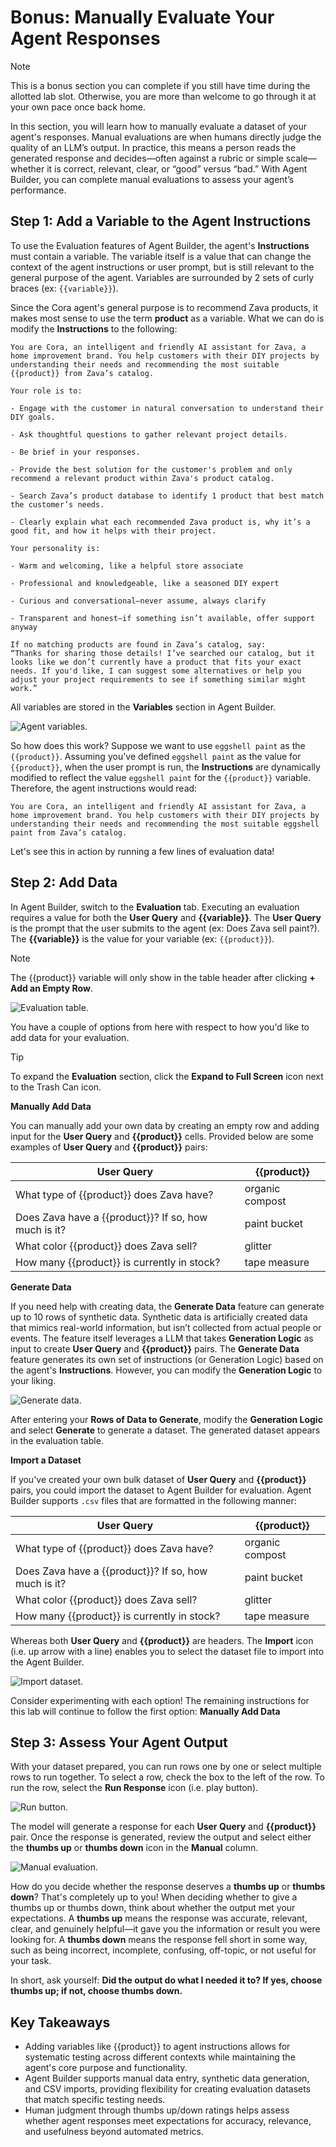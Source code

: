 # Bonus: Manually Evaluate Your Agent Responses

> [!NOTE]
> This is a bonus section you can complete if you still have time during the allotted lab slot. Otherwise, you are more than welcome to go through it at your own pace once back home.

In this section, you will learn how to manually evaluate a dataset of your agent's responses. Manual evaluations are when humans directly judge the quality of an LLM’s output. In practice, this means a person reads the generated response and decides—often against a rubric or simple scale—whether it is correct, relevant, clear, or “good” versus “bad.” With Agent Builder, you can complete manual evaluations to assess your agent’s performance.

## Step 1: Add a Variable to the Agent Instructions

To use the Evaluation features of Agent Builder, the agent's **Instructions** must contain a variable. The variable itself is a value that can change the context of the agent instructions or user prompt, but is still relevant to the general purpose of the agent. Variables are surrounded by 2 sets of curly braces (ex: `{{variable}}`).

Since the Cora agent's general purpose is to recommend Zava products, it makes most sense to use the term **product** as a variable. What we can do is modify the **Instructions** to the following:

```
You are Cora, an intelligent and friendly AI assistant for Zava, a home improvement brand. You help customers with their DIY projects by understanding their needs and recommending the most suitable {{product}} from Zava’s catalog.​

Your role is to:​

- Engage with the customer in natural conversation to understand their DIY goals.​

- Ask thoughtful questions to gather relevant project details.​

- Be brief in your responses.​

- Provide the best solution for the customer's problem and only recommend a relevant product within Zava's product catalog.​

- Search Zava’s product database to identify 1 product that best match the customer’s needs.​

- Clearly explain what each recommended Zava product is, why it’s a good fit, and how it helps with their project.​
​
Your personality is:​

- Warm and welcoming, like a helpful store associate​

- Professional and knowledgeable, like a seasoned DIY expert​

- Curious and conversational—never assume, always clarify​

- Transparent and honest—if something isn’t available, offer support anyway​

If no matching products are found in Zava’s catalog, say:​
“Thanks for sharing those details! I’ve searched our catalog, but it looks like we don’t currently have a product that fits your exact needs. If you'd like, I can suggest some alternatives or help you adjust your project requirements to see if something similar might work.”​
```

All variables are stored in the **Variables** section in Agent Builder.

![Agent variables.](../../img/agent-variables.png)

So how does this work? Suppose we want to use `eggshell paint` as the `{{product}}`. Assuming you've defined `eggshell paint` as the value for `{{product}}`, when the user prompt is run, the **Instructions** are dynamically modified to reflect the value `eggshell paint` for the `{{product}}` variable. Therefore, the agent instructions would read:

```
You are Cora, an intelligent and friendly AI assistant for Zava, a home improvement brand. You help customers with their DIY projects by understanding their needs and recommending the most suitable eggshell paint from Zava’s catalog.​
```

Let's see this in action by running a few lines of evaluation data!

## Step 2: Add Data

In Agent Builder, switch to the **Evaluation** tab. Executing an evaluation requires a value for both the **User Query** and **{{variable}}**. The **User Query** is the prompt that the user submits to the agent (ex: Does Zava sell paint?). The **{{variable}}** is the value for your variable (ex: `{{product}}`).

> [!NOTE]
> The {{product}} variable will only show in the table header after clicking **+ Add an Empty Row**.
>

![Evaluation table.](../../img/evaluation-table.png)

You have a couple of options from here with respect to how you'd like to add data for your evaluation.

> [!TIP]
> To expand the **Evaluation** section, click the **Expand to Full Screen** icon next to the Trash Can icon.
>

**Manually Add Data**

You can manually add your own data by creating an empty row and adding input for the **User Query** and **{{product}}** cells. Provided below are some examples of **User Query** and **{{product}}** pairs:

|   User Query        | {{product}}
--------------|-------------
What type of {{product}} does Zava have?   | organic compost
Does Zava have a {{product}}? If so, how much is it?  | paint bucket
What color {{product}} does Zava sell?  | glitter
How many {{product}} is currently in stock?   | tape measure

**Generate Data**

If you need help with creating data, the **Generate Data** feature can generate up to 10 rows of synthetic data. Synthetic data is artificially created data that mimics real-world information, but isn’t collected from actual people or events. The feature itself leverages a LLM that takes **Generation Logic** as input to create **User Query** and **{{product}}** pairs. The **Generate Data** feature generates its own set of instructions (or Generation Logic) based on the agent's **Instructions**. However, you can modify the **Generation Logic** to your liking.

![Generate data.](../../img/generate-data.png)

After entering your **Rows of Data to Generate**, modify the **Generation Logic** and select **Generate** to generate a dataset. The generated dataset appears in the evaluation table.

**Import a Dataset**

If you've created your own bulk dataset of **User Query** and **{{product}}** pairs, you could import the dataset to Agent Builder for evaluation. Agent Builder supports `.csv` files that are formatted in the following manner:

|   User Query        | {{product}}
--------------|-------------
What type of {{product}} does Zava have?   | organic compost
Does Zava have a {{product}}? If so, how much is it?  | paint bucket
What color {{product}} does Zava sell?  | glitter
How many {{product}} is currently in stock?   | tape measure

Whereas both **User Query** and **{{product}}** are headers. The **Import** icon (i.e. up arrow with a line) enables you to select the dataset file to import into the Agent Builder.

![Import dataset.](../../img/import-dataset.png)

Consider experimenting with each option! The remaining instructions for this lab will continue to follow the first option: **Manually Add Data**

## Step 3: Assess Your Agent Output

With your dataset prepared, you can run rows one by one or select multiple rows to run together. To select a row, check the box to the left of the row. To run the row, select the **Run Response** icon (i.e. play button).

![Run button.](../../img/run-eval.png)

The model will generate a response for each **User Query** and **{{product}}** pair. Once the response is generated, review the output and select either the **thumbs up** or **thumbs down** icon in the **Manual** column.

![Manual evaluation.](../../img/manual-evaluation.png)

How do you decide whether the response deserves a **thumbs up** or **thumbs down**? That's completely up to you! When deciding whether to give a thumbs up or thumbs down, think about whether the output met your expectations. A **thumbs up** means the response was accurate, relevant, clear, and genuinely helpful—it gave you the information or result you were looking for. A **thumbs down** means the response fell short in some way, such as being incorrect, incomplete, confusing, off-topic, or not useful for your task.

In short, ask yourself: **Did the output do what I needed it to? If yes, choose thumbs up; if not, choose thumbs down.**

## Key Takeaways

- Adding variables like {{product}} to agent instructions allows for systematic testing across different contexts while maintaining the agent's core purpose and functionality.
- Agent Builder supports manual data entry, synthetic data generation, and CSV imports, providing flexibility for creating evaluation datasets that match specific testing needs.
- Human judgment through thumbs up/down ratings helps assess whether agent responses meet expectations for accuracy, relevance, and usefulness beyond automated metrics.